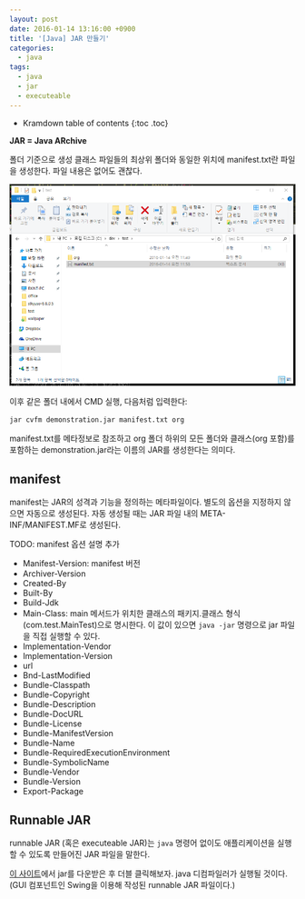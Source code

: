 ```yaml
---
layout: post
date: 2016-01-14 13:16:00 +0900
title: '[Java] JAR 만들기'
categories:
  - java
tags:
  - java
  - jar
  - executeable
---
```


* Kramdown table of contents
{:toc .toc}

**JAR = Java ARchive**

폴더 기준으로 생성
클래스 파일들의 최상위 폴더와 동일한 위치에 manifest.txt란 파일을 생성한다. 파일 내용은 없어도 괜찮다.

![](/images/create-jar.png)

이후 같은 폴더 내에서 CMD 실행, 다음처럼 입력한다:

```bash
jar cvfm demonstration.jar manifest.txt org
```

manifest.txt를 메타정보로 참조하고 org 폴더 하위의 모든 폴더와 클래스(org 포함)를 포함하는 demonstration.jar라는 이름의 JAR를 생성한다는 의미다.


## manifest

manifest는 JAR의 성격과 기능을 정의하는 메타파일이다. 별도의 옵션을 지정하지 않으면 자동으로 생성된다. 자동 생성될 때는 JAR 파일 내의 META-INF/MANIFEST.MF로 생성된다.

TODO: manifest 옵션 설명 추가

- Manifest-Version: manifest 버전
- Archiver-Version
- Created-By
- Built-By
- Build-Jdk
- Main-Class: main 메서드가 위치한 클래스의 패키지.클래스 형식(com.test.MainTest)으로 명시한다. 이 값이 있으면 `java -jar` 명령으로 jar 파일을 직접 실행할 수 있다.
- Implementation-Vendor
- Implementation-Version
- url
- Bnd-LastModified
- Bundle-Classpath
- Bundle-Copyright
- Bundle-Description
- Bundle-DocURL
- Bundle-License
- Bundle-ManifestVersion
- Bundle-Name
- Bundle-RequiredExecutionEnvironment
- Bundle-SymbolicName
- Bundle-Vendor
- Bundle-Version
- Export-Package


## Runnable JAR

runnable JAR (혹은 executeable JAR)는 `java` 명령어 없이도 애플리케이션을 실행할 수 있도록 만들어진 JAR 파일을 말한다.

[이 사이트](https://java-decompiler.github.io)에서 jar를 다운받은 후 더블 클릭해보자. java 디컴파일러가 실행될 것이다. (GUI 컴포넌트인 Swing을 이용해 작성된 runnable JAR 파일이다.)
